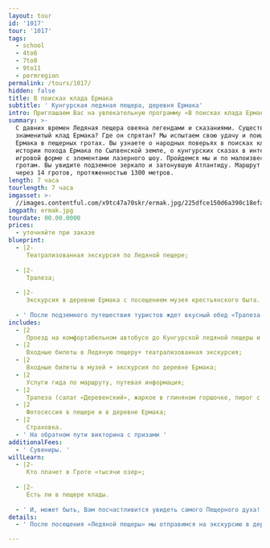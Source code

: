 ```yaml
---
layout: tour
id: '1017'
tour: '1017'
tags:
  - school
  - 4to6
  - 7to8
  - 9to11
  - permregion
permalink: /tours/1017/
hidden: false
title: В поисках клада Ермака
subtitle: ' Кунгурская ледяная пещера, деревня Ермака'
intro: Приглашаем Вас на увлекательную программу «В поисках клада Ермака».
summary: >-
  С давних времен Ледяная пещера овеяна легендами и сказаниями. Существовал ли
  знаменитый клад Ермака? Где он спрятан? Мы испытаем свою удачу и поищем клад
  Ермака в пещерных гротах. Вы узнаете о народных поверьях в поисках кладов, об
  истории похода Ермака по Сылвенской земле, о кунгурских сказах в интересной
  игровой форме с элементами лазерного шоу. Пройдемся мы и по малоизвестным
  гротам. Вы увидите подземное зеркало и затонувшую Атлантиду. Маршрут проходит
  через 14 гротов, протяженностью 1300 метров.
length: 7 часа
tourlength: 7 часа
imgasset: >-
  //images.contentful.com/x9tc47a70skr/ermak.jpg/225dfce150d6a390c18efa4700ba5f0f/ermak.jpg
imgpath: ermak.jpg
tourdate: 00.00.0000
prices:
  - уточняйте при заказе
blueprint:
  - |2-
     Театрализованная экскурсия по Ледяной пещере; 
     
  - |2-
     Трапеза; 
     
  - |2-
     Экскурсия в деревню Ермака с посещением музея крестьянского быта. 
     
  - ' После подземного путешествия туристов ждет вкусный обед «Трапеза Ермака» в кафе гостиницы «Сталагмит». '
includes:
  - |2
     Проезд на комфортабельном автобусе до Кунгурской ледяной пещеры и обратно; 
  - |2
     Входные билеты в Ледяную пещеру+ театрализованная экскурсия; 
  - |2
     Входные билеты в музей + экскурсия по деревне Ермака; 
  - |2
     Услуги гида по маршруту, путевая информация; 
  - |2
     Трапеза (салат «Деревенский», жаркое в глиняном горшочке, пирог с брусникой, чай); 
  - |2
     Фотосессия в пещере и в деревне Ермака; 
  - |2
     Страховка. 
  - ' На обратном пути викторина с призами '
additionalFees:
  - ' Сувениры. '
willLearn:
  - |2-
     Кто плачет в Гроте «тысячи озер»; 
     
  - |2-
     Есть ли в пещере клады. 
     
  - ' И, может быть, Вам посчастливится увидеть самого Пещерного духа! Ведь и сказки и легенды порой оживают! '
details:
  - ' После посещения «Ледяной пещеры» мы отправимся на экскурсию в деревню Ермака. Мы увидим струги Ермаковы, музей крестьянского быта времен Ермака, часовню Николая Чудотворца и много других исторических объектов. '

---
```

